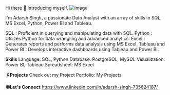 Hi there 👋 Introducing myself,
![image](https://github.com/singhadarsh9191/singhadarsh9191/assets/135518627/b18cfd27-77ec-40af-9957-bfc67f3b5ff5)


I'm Adarsh Singh, a passionate Data Analyst with an array of skills in SQL, MS Excel, Python, Power BI and Tableau.

SQL : Proficient in querying and manipulating data with SQL.
Python : Utilizes Python for data wrangling and advanced analytics.
Excel : Generates reports and performs data analysis using MS Excel.
Tableau and Power BI : Develops interactive dashboards using Tableau and Power BI.

**Skills**
Language: SQL, Python
Database: PostgreSQL, MySQL
Visualization: Power BI, Tableau
Spreadsheet: MS Excel

**🖇️Projects**
Check out my Project Portfolio: My Projects

**🕸️Let's Connect**
https://www.linkedin.com/in/adarsh-singh-735624187/
